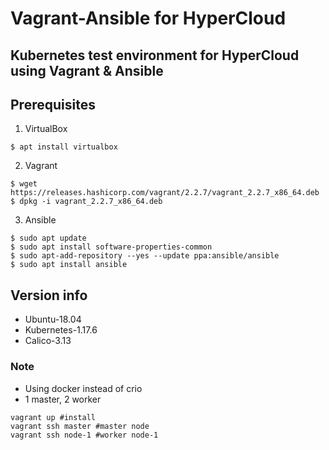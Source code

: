 # Vagrant-Ansible for HyperCloud
## Kubernetes test environment for HyperCloud using Vagrant & Ansible

## Prerequisites
1. VirtualBox
```
$ apt install virtualbox
```
2. Vagrant
```
$ wget https://releases.hashicorp.com/vagrant/2.2.7/vagrant_2.2.7_x86_64.deb
$ dpkg -i vagrant_2.2.7_x86_64.deb
```
3. Ansible
```
$ sudo apt update
$ sudo apt install software-properties-common
$ sudo apt-add-repository --yes --update ppa:ansible/ansible
$ sudo apt install ansible
```

## Version info
* Ubuntu-18.04
* Kubernetes-1.17.6
* Calico-3.13

### Note
* Using docker instead of crio 
* 1 master, 2 worker
```
vagrant up #install
vagrant ssh master #master node
vagrant ssh node-1 #worker node-1
```
